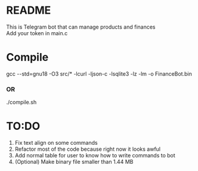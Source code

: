 # README
This is Telegram bot that can manage products and finances\
Add your token in main.c
# Compile
gcc --std=gnu18 -O3 src/* -lcurl -ljson-c -lsqlite3 -lz -lm -o FinanceBot.bin
### OR
./compile.sh
# TO:DO
1. Fix text align on some commands
2. Refactor most of the code because right now it looks awful
3. Add normal table for user to know how to write commands to bot
4. (Optional) Make binary file smaller than 1.44 MB
